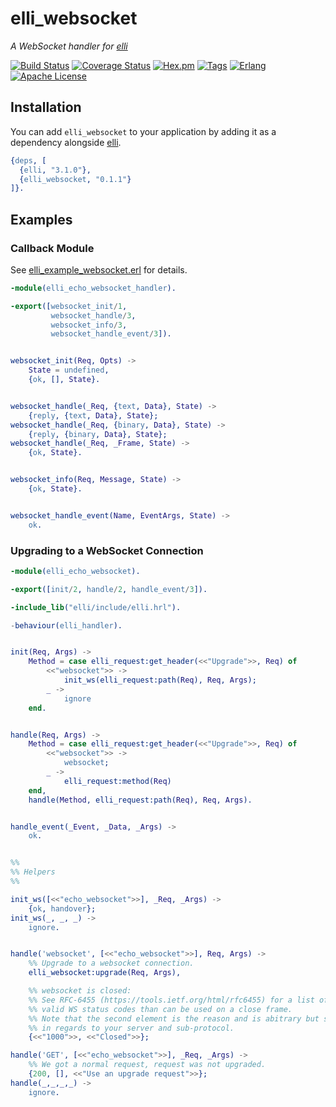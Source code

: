 # elli_websocket

*A WebSocket handler for [elli][]*

[![Build Status][gh-actions-badge]][gh-actions]
[![Coverage Status][coveralls badge]][coveralls link]
[![Hex.pm][hex badge]][hex package]
[![Tags][github tags badge]][github tags]
[![Erlang][erlang badge]][erlang downloads]
[![Apache License][license badge]](LICENSE)

[elli]: https://github.com/elli-lib/elli
[hex badge]: https://img.shields.io/hexpm/v/elli_websocket.svg
[hex package]: https://hex.pm/packages/elli_websocket
[github tags]: https://github.com/elli-lib/elli_websocket/tags
[github tags badge]: https://img.shields.io/github/tag/elli-lib/elli_websocket.svg
[erlang badge]: https://img.shields.io/badge/erlang-%E2%89%A521.0-red.svg
[erlang downloads]: http://www.erlang.org/downloads
[gh-actions-badge]: https://github.com/elli-lib/elli_websocket/workflows/ci%2Fcd/badge.svg
[gh-actions]: https://github.com/elli-lib/elli_websocket/actions
[coveralls badge]: https://coveralls.io/repos/github/elli-lib/elli_websocket/badge.svg?branch=develop
[coveralls link]: https://coveralls.io/github/elli-lib/elli_websocket?branch=develop
[license badge]: https://img.shields.io/hexpm/l/elli_websocket.svg


## Installation

You can add `elli_websocket` to your application by adding it as a dependency alongside [elli][].

```erlang
{deps, [
  {elli, "3.1.0"},
  {elli_websocket, "0.1.1"}
]}.
```


## Examples

### Callback Module

See [elli_example_websocket.erl](./src/elli_example_websocket.erl) for details.

```erlang
-module(elli_echo_websocket_handler).

-export([websocket_init/1,
         websocket_handle/3,
         websocket_info/3,
         websocket_handle_event/3]).


websocket_init(Req, Opts) ->
    State = undefined,
    {ok, [], State}.


websocket_handle(_Req, {text, Data}, State) ->
    {reply, {text, Data}, State};
websocket_handle(_Req, {binary, Data}, State) ->
    {reply, {binary, Data}, State};
websocket_handle(_Req, _Frame, State) ->
    {ok, State}.


websocket_info(Req, Message, State) ->
    {ok, State}.


websocket_handle_event(Name, EventArgs, State) ->
    ok.
```


### Upgrading to a WebSocket Connection

```erlang
-module(elli_echo_websocket).

-export([init/2, handle/2, handle_event/3]).

-include_lib("elli/include/elli.hrl").

-behaviour(elli_handler).


init(Req, Args) ->
    Method = case elli_request:get_header(<<"Upgrade">>, Req) of
        <<"websocket">> ->
            init_ws(elli_request:path(Req), Req, Args);
        _ ->
            ignore
    end.


handle(Req, Args) ->
    Method = case elli_request:get_header(<<"Upgrade">>, Req) of
        <<"websocket">> ->
            websocket;
        _ ->
            elli_request:method(Req)
    end,
    handle(Method, elli_request:path(Req), Req, Args).


handle_event(_Event, _Data, _Args) ->
    ok.


%%
%% Helpers
%%

init_ws([<<"echo_websocket">>], _Req, _Args) ->
    {ok, handover};
init_ws(_, _, _) ->
    ignore.


handle('websocket', [<<"echo_websocket">>], Req, Args) ->
    %% Upgrade to a websocket connection.
    elli_websocket:upgrade(Req, Args),

    %% websocket is closed: 
    %% See RFC-6455 (https://tools.ietf.org/html/rfc6455) for a list of
    %% valid WS status codes than can be used on a close frame.
    %% Note that the second element is the reason and is abitrary but should be meaningful
    %% in regards to your server and sub-protocol.
    {<<"1000">>, <<"Closed">>};

handle('GET', [<<"echo_websocket">>], _Req, _Args) ->
    %% We got a normal request, request was not upgraded.
    {200, [], <<"Use an upgrade request">>};
handle(_,_,_,_) ->
    ignore.
```
